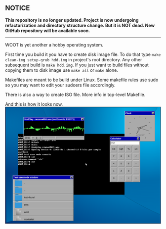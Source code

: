 NOTICE
-

**This repository is no longer updated. Project is now undergoing refactorization and directory structure change. But it is NOT dead. New GitHub repository will be available soon.**

---

WOOT is yet another a hobby operating system.

First time you build it you have to create disk image file. To do that type `make clean-img setup-grub hdd.img` in project's root directory. Any other subsequent build is `make hdd.img`. If you just want to build files without copying them to disk image use `make all` or `make` alone.

Makefiles are meant to be build under Linux. Some makefile rules use sudo so you may want to edit your sudoers file accordingly. 

There is also a way to create ISO file. More info in top-level Makefile.

And this is how it looks now. 
![Screenshot](screenshot.png?raw=true "Screenshot")

